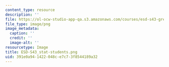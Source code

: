 ```yaml
---
content_type: resource
description: ''
file: https://ol-ocw-studio-app-qa.s3.amazonaws.com/courses/esd-s43-green-supply-chain-management-spring-2014/391e0a941422048ce7c73f8544189a32_ESD-S43_stat-students.png
file_type: image/png
image_metadata:
  caption: ''
  credit: ''
  image-alt: ''
resourcetype: Image
title: ESD-S43_stat-students.png
uid: 391e0a94-1422-048c-e7c7-3f8544189a32
---
```

